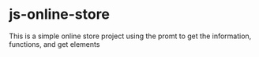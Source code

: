 # js-online-store
 This is a simple online store project using the promt to get the information, functions, and get elements

